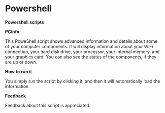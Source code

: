 # Powershell #
**Powershell scripts**

**PCInfo**

This PoweShell script shows advanced information and details about some of your computer components.
It will display information about your WiFi connection, your hard disk drive, your processor, your internal memory, and your graphics card.
You can also see the status of the components, if they are up or down.

**How to run it**

You simply run the script by clicking it, and then it will automatically load the information.

**Feedback**

Feedback about this script is appreciated.
